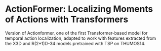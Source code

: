 # ActionFormer: Localizing Moments of Actions with Transformers

Version of Actionformer, one of the first Transformer-based model for temporal action localization, adapted to work with features extracted from the X3D and  R(2+1)D-34 models pretrained with TSP on THUMOS14.







